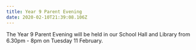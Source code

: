 ```yaml
---
title: Year 9 Parent Evening
date: 2020-02-10T21:39:08.106Z
---
```

The Year 9 Parent Evening will be held in our School Hall and Library from 6.30pm - 8pm on Tuesday 11 February.
